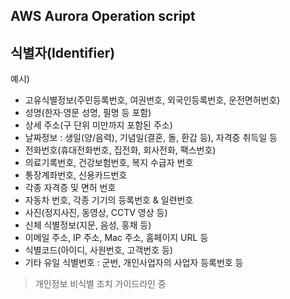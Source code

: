 ## AWS Aurora Operation script
## 식별자(Identifier)
예시)
- 고유식별정보(주민등록번호, 여권번호, 외국인등록번호, 운전면허번호)
- 성명(한자·영문 성명, 필명 등 포함)
- 상세 주소(구 단위 미만까지 포함된 주소)
- 날짜정보 : 생일(양/음력), 기념일(결혼, 돌, 환갑 등), 자격증 취득일 등
- 전화번호(휴대전화번호, 집전화, 회사전화, 팩스번호)
- 의료기록번호, 건강보험번호, 복지 수급자 번호
- 통장계좌번호, 신용카드번호
- 각종 자격증 및 면허 번호
- 자동차 번호, 각종 기기의 등록번호 & 일련번호
- 사진(정지사진, 동영상, CCTV 영상 등)
- 신체 식별정보(지문, 음성, 홍채 등)
- 이메일 주소, IP 주소, Mac 주소, 홈페이지 URL 등
- 식별코드(아이디, 사원번호, 고객번호 등)
- 기타 유일 식별번호 : 군번, 개인사업자의 사업자 등록번호 등

>개인정보 비식별 조치 가이드라인 중
